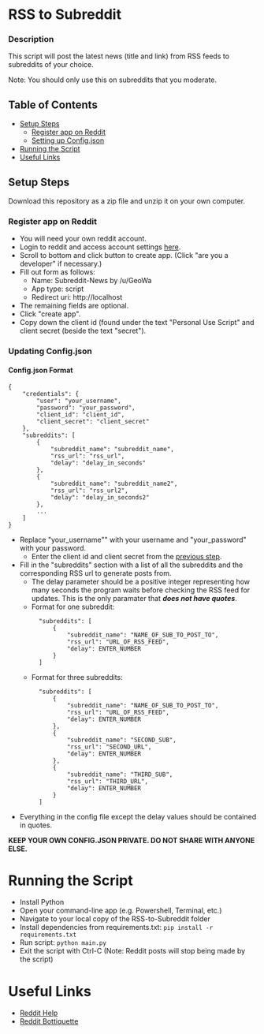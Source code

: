 # RSS to Subreddit
### Description
This script will post the latest news (title and link) from RSS feeds to subreddits of your choice.

Note: You should only use this on subreddits that you moderate.
## Table of Contents
- [Setup Steps](#setup-setup)
  - [Register app on Reddit](#register-app-on-reddit)
  - [Setting up Config.json](#updating-configjson)
- [Running the Script](#running-the-script)
- [Useful Links](#useful-links)

## Setup Steps
Download this repository as a zip file and unzip it on your own computer.
### Register app on Reddit
- You will need your own reddit account.
- Login to reddit and access account settings [here](https://www.reddit.com/prefs/apps/).
- Scroll to bottom and click button to create app. (Click "are you a developer" if necessary.)
- Fill out form as follows:
  - Name: Subreddit-News by /u/GeoWa
  - App type: script
  - Redirect uri: http://localhost
- The remaining fields are optional.
- Click "create app".
- Copy down the client id (found under the text "Personal Use Script"
and client secret (beside the text "secret").
### Updating Config.json
#### Config.json Format
```
{
    "credentials": {
        "user": "your_username",
        "password": "your_password",
        "client_id": "client_id",
        "client_secret": "client_secret"
    },
    "subreddits": [
        {
            "subreddit_name": "subreddit_name",
            "rss_url": "rss_url",
            "delay": "delay_in_seconds"
        },
        {
            "subreddit_name": "subreddit_name2",
            "rss_url": "rss_url2",
            "delay": "delay_in_seconds2"
        },
        ...
    ]
}
```
- Replace "your_username"" with your username and "your_password" with your password.
  - Enter the client id and client secret from the [previous step](#register-app-on-reddit).
- Fill in the "subreddits" section with a list of all the subreddits and the corresponding
RSS url to generate posts from.
  - The delay parameter should be a positive integer representing how many seconds the program waits before 
    checking the RSS feed for updates. This is the only paramater that **_does not have quotes_**.
  - Format for one subreddit:
    ```
      "subreddits": [
          {
              "subreddit_name": "NAME_OF_SUB_TO_POST_TO",
              "rss_url": "URL_OF_RSS_FEED",
              "delay": ENTER_NUMBER
          }
      ]
      ```
  - Format for three subreddits:
    ```
      "subreddits": [
          {
              "subreddit_name": "NAME_OF_SUB_TO_POST_TO",
              "rss_url": "URL_OF_RSS_FEED",
              "delay": ENTER_NUMBER
          },
          {
              "subreddit_name": "SECOND_SUB",
              "rss_url": "SECOND_URL",
              "delay": ENTER_NUMBER
          },
          {
              "subreddit_name": "THIRD_SUB",
              "rss_url": "THIRD_URL",
              "delay": ENTER_NUMBER
          }
      ]
      ```
- Everything in the config file except the delay values should be contained in quotes.

**KEEP YOUR OWN CONFIG.JSON PRIVATE. DO NOT SHARE WITH ANYONE ELSE.**

# Running the Script
- Install Python
- Open your command-line app (e.g. Powershell, Terminal, etc.)
- Navigate to your local copy of the RSS-to-Subreddit folder
- Install dependencies from requirements.txt: `pip install -r requirements.txt`
- Run script: `python main.py`
- Exit the script with Ctrl-C (Note: Reddit posts will stop being made by the script)

# Useful Links
- [Reddit Help](https://www.reddithelp.com/hc/en-us)
- [Reddit Bottiquette](https://www.reddit.com/wiki/bottiquette/)
